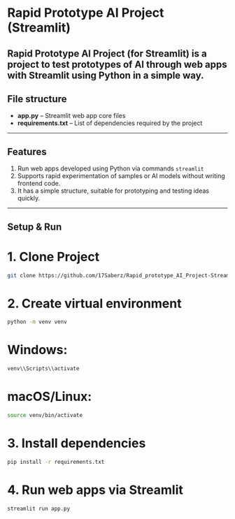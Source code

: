 # Rapid Prototype AI Project (Streamlit)

Rapid Prototype AI Project (for Streamlit) is a project to test prototypes of AI through web apps with **Streamlit** using Python in a simple way.
---

##  File structure

- **app.py** – Streamlit web app core files
- **requirements.txt** – List of dependencies required by the project

---

##  Features

1. Run web apps developed using Python via commands `streamlit`
2. Supports rapid experimentation of samples or AI models without writing frontend code.
3. It has a simple structure, suitable for prototyping and testing ideas quickly.

---

##  Setup & Run


# 1. Clone Project
```bash
git clone https://github.com/17Saberz/Rapid_prototype_AI_Project-Streamlit-.git
```

# 2. Create virtual environment
```bash
python -m venv venv
```
# Windows:
```bash
venv\\Scripts\\activate
```
# macOS/Linux:
```bash
source venv/bin/activate
```

# 3. Install dependencies
```bash
pip install -r requirements.txt
```

# 4. Run web apps via Streamlit
```bash
streamlit run app.py
```
